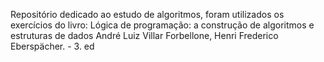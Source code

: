 Repositório dedicado ao estudo de algoritmos, foram utilizados os exercícios do livro: Lógica de programação: a construção de algoritmos e estruturas de dados André Luiz Villar Forbellone, Henri Frederico Eberspächer. - 3. ed
